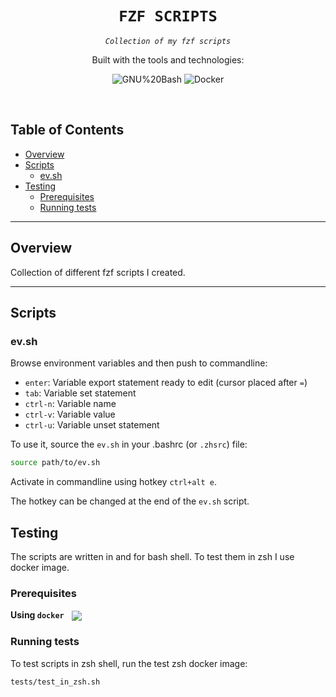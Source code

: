 <p align="center">
</p>
<p align="center"><h1 align="center"><code>FZF SCRIPTS</code></h1></p>
<p align="center">
	<em><code>Collection of my fzf scripts</code></em>
</p>
<p align="center">
	<!-- local repository, no metadata badges. --></p>
<p align="center">Built with the tools and technologies:</p>
<p align="center">
	<img src="https://img.shields.io/badge/GNU%20Bash-4EAA25.svg?style=default&logo=GNU-Bash&logoColor=white" alt="GNU%20Bash">
	<img src="https://img.shields.io/badge/Docker-2496ED.svg?style=default&logo=Docker&logoColor=white" alt="Docker">
</p>
<br>

##  Table of Contents

- [ Overview](#-overview)
- [ Scripts](#-scripts)
  - [ ev.sh](#-ev-sh)
- [ Testing](#-testing)
  - [ Prerequisites](#-prerequisites)
  - [ Running tests](#-running-tests)

---

##  Overview

Collection of different fzf scripts I created.

---

##  Scripts

### ev.sh

Browse environment variables and then push to commandline:

  - `enter`:  Variable export statement ready to edit (cursor placed after `=`)
  - `tab`:    Variable set statement
  - `ctrl-n`: Variable name
  - `ctrl-v`: Variable value
  - `ctrl-u`: Variable unset statement

To use it, source the `ev.sh` in your .bashrc (or `.zhsrc`) file:

```sh
source path/to/ev.sh
```

Activate in commandline using hotkey `ctrl+alt e`.

The hotkey can be changed at the end of the `ev.sh` script.


##  Testing

The scripts are written in and for bash shell. To test them in zsh I use docker image.

### Prerequisites

**Using `docker`** &nbsp; [<img align="center" src="https://img.shields.io/badge/Docker-2CA5E0.svg?style={badge_style}&logo=docker&logoColor=white" />](https://www.docker.com/)

### Running tests

To test scripts in zsh shell, run the test zsh docker image:

```sh
tests/test_in_zsh.sh
```
